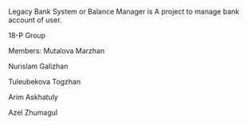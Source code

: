 Legacy Bank System or Balance Manager is A project to manage bank account of user.

18-P Group

Members:
Mutalova Marzhan

Nurislam Galizhan

Tuleubekova Togzhan

Arim Askhatuly

Azel Zhumagul
